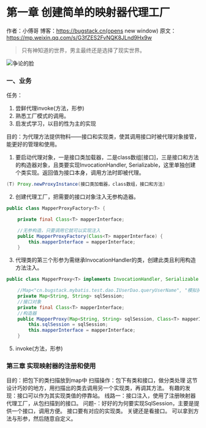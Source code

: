 # 第一章 创建简单的映射器代理工厂
作者：小傅哥
博客：https://bugstack.cn(opens new window)
原文：https://mp.weixin.qq.com/s/G3fZES2FvNQK8JLnd9Hx9w

> 只有神知道的世界，男主最终还是选择了现实世界。

![争论的脸](https://github.com/user-attachments/assets/52ba99ec-7107-4e08-9348-7c423132ab82)
### 一、业务
任务：
1. 尝鲜代理invoke(方法，形参)
2. 熟悉工厂模式的调用。
3. 启发式学习，以目的性为主的实现

目的：为代理方法提供物料——接口和实现类，使其调用接口时被代理对象接管，能更好的管理和使用。
1. 要启动代理对象，一是接口类加载器，二是class数组[接口]，三是接口和方法的构造器对象，且类要实现InvocationHandler, Serializable，这里单独创建个类实现。返回值为接口本身，调用方法时即被代理。
``` java
(T) Proxy.newProxyInstance(接口类加载器，class数组，接口和方法)
```
2. 创建代理工厂，把需要的接口对象注入无参构造器。
``` java
public class MapperProxyFactory<T> {

    private final Class<T> mapperInterface;

    //无参构造，只要调用它就可以实现注入
    public MapperProxyFactory(Class<T> mapperInterface) {
        this.mapperInterface = mapperInterface;
    }
```
3. 代理类的第三个形参为需继承InvocationHandler的类，创建此类且利用构造方法注入。
``` java
public class MapperProxy<T> implements InvocationHandler, Serializable {

    //Map<"cn.bugstack.mybatis.test.dao.IUserDao.queryUserName", "模拟执行，查询用户姓名">
    private Map<String, String> sqlSession;
    //接口对象
    private final Class<T> mapperInterface;
    //构造器
    public MapperProxy(Map<String, String> sqlSession, Class<T> mapperInterface) {
        this.sqlSession = sqlSession;
        this.mapperInterface = mapperInterface;
    }
```
5. invoke(方法，形参)
### 第三章 实现映射器的注册和使用
目的：把包下的类扫描放到map中
扫描操作：包下有类和接口，做分类处理
这节设计巧妙的地方，用扫描出的类去调用另一个实现类，再调其方法。
有趣的发现：接口可以作为其实现类值的停靠站。
线路一：接口注入，使用了注册映射器代理工厂，从包扫描到的接口。
问题-：好好的为何要实现SqlSession，主要是提供一个接口，调用方便。
接口要有对应的实现类。
关键还是看接口。
可以拿到方法与形参，然后随意自定义。